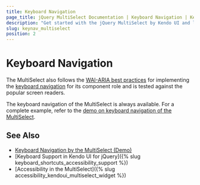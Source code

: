 ```yaml
---
title: Keyboard Navigation
page_title: jQuery MultiSelect Documentation | Keyboard Navigation | Kendo UI
description: "Get started with the jQuery MultiSelect by Kendo UI and learn about the accessibility support it provides through its keyboard navigation functionality."
slug: keynav_multiselect
position: 2
---
```


# Keyboard Navigation

The MultiSelect also follows the [WAI-ARIA best practices](https://www.w3.org/TR/wai-aria-practices/) for implementing the [keyboard navigation](https://demos.telerik.com/kendo-ui/multiselect/keyboard-navigation) for its component role and is tested against the popular screen readers.

The keyboard navigation of the MultiSelect is always available. For a complete example, refer to the [demo on keyboard navigation of the MultiSelect](https://demos.telerik.com/kendo-ui/multiselect/keyboard-navigation).

## See Also

* [Keyboard Navigation by the MultiSelect (Demo)](https://demos.telerik.com/kendo-ui/multiselect/keyboard-navigation)
* [Keyboard Support in Kendo UI for jQuery]({% slug keyboard_shortcuts_accessibility_support %})
* [Accessibility in the MultiSelect]({% slug accessibility_kendoui_multiselect_widget %})
